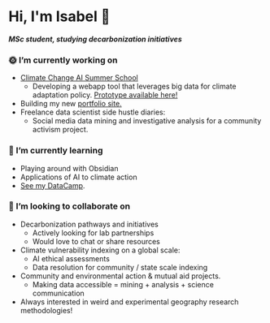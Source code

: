 # Hi, I'm Isabel 👋 
***MSc student, studying decarbonization initiatives***


### 🌞 I’m currently working on 
- [Climate Change AI Summer School](https://www.climatechange.ai/events/summer_school2024#in-person-summer-school)
  - Developing a webapp tool that leverages big data for climate adaptation policy. [Prototype available here!](https://ccai-vulnerability-index.streamlit.app/)
- Building my new [portfolio site.](https://isabeldrummond.ca/)
- Freelance data scientist side hustle diaries:
  - Social media data mining and investigative analysis for a community activism project.
  
### 🌱 I’m currently learning
- Playing around with Obsidian
- Applications of AI to climate action
- [See my DataCamp](https://www.datacamp.com/portfolio/isabelmdrummond).
  
### 💭 I’m looking to collaborate on
- Decarbonization pathways and initiatives
  - Actively looking for lab partnerships
  - Would love to chat or share resources
- Climate vulnerability indexing on a global scale:
  - AI ethical assessments
  - Data resolution for community / state scale indexing
- Community and environmental action & mutual aid projects.
  - Making data accessible = mining + analysis + science communication
- Always interested in weird and experimental geography research methodologies!
